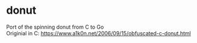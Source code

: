 # donut
Port of the spinning donut from C to Go\
Originial in C: https://www.a1k0n.net/2006/09/15/obfuscated-c-donut.html
